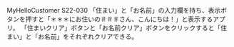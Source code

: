 MyHelloCustomer
S22-030
「住まい」と「お名前」の入力欄を持ち、表示ボタンを押すと「＊＊＊にお住いの＃＃＃さん、こんにちは！」と表示するアプリ。
「住まいクリア」ボタンと「お名前クリア」ボタンをクリックすると「住まい」と「お名前」をそれぞれクリアできる。
